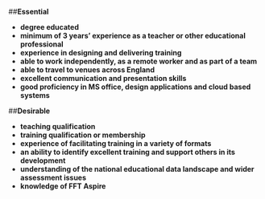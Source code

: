 
##**Essential**
+ **degree educated**
+ **minimum of 3 years’ experience as a teacher or other educational professional**
+ **experience in designing and delivering training**
+ **able to work independently, as a remote worker and as part of a team**
+ **able to travel to venues across England**
+ **excellent communication and presentation skills**
+ **good proficiency in MS office, design applications and cloud based systems**
 
##**Desirable**
+ **teaching qualification**
+ **training qualification or membership**
+ **experience of facilitating training in a variety of formats**
+ **an ability to identify excellent training and support others in its development**
+ **understanding of the national educational data landscape and wider assessment issues**
+ **knowledge of FFT Aspire**
